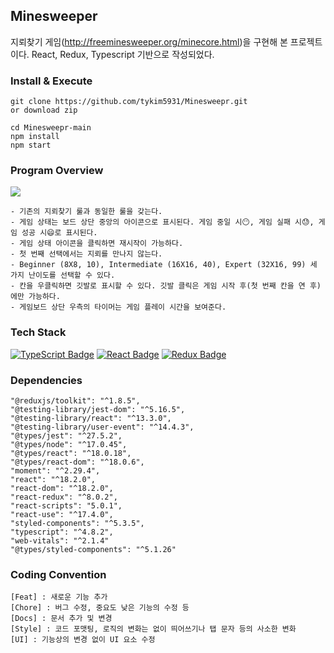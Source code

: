 ## Minesweeper
지뢰찾기 게임(http://freeminesweeper.org/minecore.html)을 구현해 본 프로젝트이다. React, Redux, Typescript 기반으로 작성되었다.


### Install & Execute
```
git clone https://github.com/tykim5931/Minesweepr.git
or download zip
```
```
cd Minesweepr-main
npm install
npm start
```

### Program Overview

<img src="https://user-images.githubusercontent.com/67325264/188520162-20958289-374b-42cb-a631-fa1691f6e264.png"/>

```
- 기존의 지뢰찾기 룰과 동일한 룰을 갖는다.
- 게임 상태는 보드 상단 중앙의 아이콘으로 표시된다. 게임 중일 시😶, 게임 실패 시😓, 게임 성공 시😄로 표시된다.
- 게임 상태 아이콘을 클릭하면 재시작이 가능하다.
- 첫 번째 선택에서는 지뢰를 만나지 않는다.
- Beginner (8X8, 10), Intermediate (16X16, 40), Expert (32X16, 99) 세 가지 난이도를 선택할 수 있다.
- 칸을 우클릭하면 깃발로 표시할 수 있다. 깃발 클릭은 게임 시작 후(첫 번째 칸을 연 후)에만 가능하다.
- 게임보드 상단 우측의 타이머는 게임 플레이 시간을 보여준다.
```

### Tech Stack

[![TypeScript Badge](https://img.shields.io/badge/Typescript-235A97?style=flat-square&logo=Typescript&logoColor=white)]()
[![React Badge](https://img.shields.io/badge/React-61DAFB?style=flat-square&logo=React&logoColor=white)]()
[![Redux Badge](https://img.shields.io/badge/Redux-764ABC?style=flat-square&logo=redux&logoColor=white)]()

### Dependencies

```
"@reduxjs/toolkit": "^1.8.5",
"@testing-library/jest-dom": "^5.16.5",
"@testing-library/react": "^13.3.0",
"@testing-library/user-event": "^14.4.3",
"@types/jest": "^27.5.2",
"@types/node": "^17.0.45",
"@types/react": "^18.0.18",
"@types/react-dom": "^18.0.6",
"moment": "^2.29.4",
"react": "^18.2.0",
"react-dom": "^18.2.0",
"react-redux": "^8.0.2",
"react-scripts": "5.0.1",
"react-use": "^17.4.0",
"styled-components": "^5.3.5",
"typescript": "^4.8.2",
"web-vitals": "^2.1.4"
"@types/styled-components": "^5.1.26"
```

### Coding Convention

```
[Feat] : 새로운 기능 추가
[Chore] : 버그 수정, 중요도 낮은 기능의 수정 등
[Docs] : 문서 추가 및 변경
[Style] : 코드 포맷팅, 로직의 변화는 없이 띄어쓰기나 탭 문자 등의 사소한 변화
[UI] : 기능상의 변경 없이 UI 요소 수정
```
